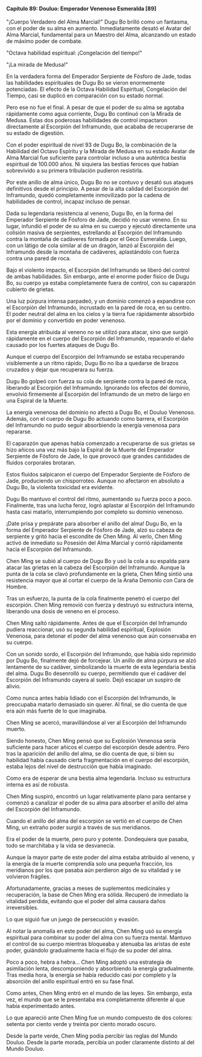 
#### Capítulo 89: Douluo: Emperador Venenoso Esmeralda [89]

"¡Cuerpo Verdadero del Alma Marcial!" Dugu Bo brilló como un fantasma, con el poder de su alma en aumento. Inmediatamente desató el Avatar del Alma Marcial, fundamental para un Maestro del Alma, alcanzando un estado de máximo poder de combate.

"Octava habilidad espiritual: ¡Congelación del tiempo!"

"¡La mirada de Medusa!"

En la verdadera forma del Emperador Serpiente de Fósforo de Jade, todas las habilidades espirituales de Dugu Bo se vieron enormemente potenciadas. El efecto de la Octava Habilidad Espiritual, Congelación del Tiempo, casi se duplicó en comparación con su estado normal.

Pero ese no fue el final. A pesar de que el poder de su alma se agotaba rápidamente como agua corriente, Dugu Bo continuó con la Mirada de Medusa. Estas dos poderosas habilidades de control impactaron directamente al Escorpión del Inframundo, que acababa de recuperarse de su estado de digestión.

Con el poder espiritual de nivel 93 de Dugu Bo, la combinación de la Habilidad del Octavo Espíritu y la Mirada de Medusa en su estado Avatar de Alma Marcial fue suficiente para controlar incluso a una auténtica bestia espiritual de 100.000 años. Ni siquiera las bestias feroces que habían sobrevivido a su primera tribulación pudieron resistirla.

Por este anillo de alma único, Dugu Bo no se contuvo y desató sus ataques definitivos desde el principio. A pesar de la alta calidad del Escorpión del Inframundo, quedó completamente inmovilizado por la cadena de habilidades de control, incapaz incluso de pensar.

Dada su legendaria resistencia al veneno, Dugu Bo, en la forma del Emperador Serpiente de Fósforo de Jade, decidió no usar veneno. En su lugar, infundió el poder de su alma en su cuerpo y ejecutó directamente una colisión masiva de serpientes, estrellando al Escorpión del Inframundo contra la montaña de cadáveres formada por el Geco Esmeralda. Luego, con un látigo de cola similar al de un dragón, lanzó al Escorpión del Inframundo desde la montaña de cadáveres, aplastándolo con fuerza contra una pared de roca.

Bajo el violento impacto, el Escorpión del Inframundo se liberó del control de ambas habilidades. Sin embargo, ante el enorme poder físico de Dugu Bo, su cuerpo ya estaba completamente fuera de control, con su caparazón cubierto de grietas.

Una luz púrpura intensa parpadeó, y un dominio comenzó a expandirse con el Escorpión del Inframundo, incrustado en la pared de roca, en su centro. El poder neutral del alma en los cielos y la tierra fue rápidamente absorbido por el dominio y convertido en poder venenoso.

Esta energía atribuida al veneno no se utilizó para atacar, sino que surgió rápidamente en el cuerpo del Escorpión del Inframundo, reparando el daño causado por los fuertes ataques de Dugu Bo.

Aunque el cuerpo del Escorpión del Inframundo se estaba recuperando visiblemente a un ritmo rápido, Dugu Bo no iba a quedarse de brazos cruzados y dejar que recuperara su fuerza.

Dugu Bo golpeó con fuerza su cola de serpiente contra la pared de roca, liberando al Escorpión del Inframundo. Ignorando los efectos del dominio, envolvió firmemente al Escorpión del Inframundo de un metro de largo en una Espiral de la Muerte.

La energía venenosa del dominio no afectó a Dugu Bo, el Douluo Venenoso. Además, con el cuerpo de Dugu Bo actuando como barrera, el Escorpión del Inframundo no pudo seguir absorbiendo la energía venenosa para repararse.

El caparazón que apenas había comenzado a recuperarse de sus grietas se hizo añicos una vez más bajo la Espiral de la Muerte del Emperador Serpiente de Fósforo de Jade, lo que provocó que grandes cantidades de fluidos corporales brotaran.

Estos fluidos salpicaron el cuerpo del Emperador Serpiente de Fósforo de Jade, produciendo un chisporroteo. Aunque no afectaron en absoluto a Dugu Bo, la violenta toxicidad era evidente.

Dugu Bo mantuvo el control del ritmo, aumentando su fuerza poco a poco. Finalmente, tras una lucha feroz, logró aplastar al Escorpión del Inframundo hasta casi matarlo, interrumpiendo por completo su dominio venenoso.

¡Date prisa y prepárate para absorber el anillo del alma! Dugu Bo, en la forma del Emperador Serpiente de Fósforo de Jade, alzó su cabeza de serpiente y gritó hacia el escondite de Chen Ming. Al verlo, Chen Ming activó de inmediato su Posesión del Alma Marcial y corrió rápidamente hacia el Escorpión del Inframundo.

Chen Ming se subió al cuerpo de Dugu Bo y usó la cola a su espalda para atacar las grietas en la cabeza del Escorpión del Inframundo. Aunque la punta de la cola se clavó profundamente en la grieta, Chen Ming sintió una resistencia mayor que al cortar el cuerpo de la Araña Demonio con Cara de Hombre.

Tras un esfuerzo, la punta de la cola finalmente penetró el cuerpo del escorpión. Chen Ming removió con fuerza y destruyó su estructura interna, liberando una dosis de veneno en el proceso.

Chen Ming saltó rápidamente. Antes de que el Escorpión del Inframundo pudiera reaccionar, usó su segunda habilidad espiritual, Explosión Venenosa, para detonar el poder del alma venenoso que aún conservaba en su cuerpo.

Con un sonido sordo, el Escorpión del Inframundo, que había sido reprimido por Dugu Bo, finalmente dejó de forcejear. Un anillo de alma púrpura se alzó lentamente de su cadáver, simbolizando la muerte de esta legendaria bestia del alma. Dugu Bo desenrolló su cuerpo, permitiendo que el cadáver del Escorpión del Inframundo cayera al suelo. Dejó escapar un suspiro de alivio.

Como nunca antes había lidiado con el Escorpión del Inframundo, le preocupaba matarlo demasiado sin querer. Al final, se dio cuenta de que era aún más fuerte de lo que imaginaba.

Chen Ming se acercó, maravillándose al ver al Escorpión del Inframundo muerto.

Siendo honesto, Chen Ming pensó que su Explosión Venenosa sería suficiente para hacer añicos el cuerpo del escorpión desde adentro. Pero tras la aparición del anillo del alma, se dio cuenta de que, si bien su habilidad había causado cierta fragmentación en el cuerpo del escorpión, estaba lejos del nivel de destrucción que había imaginado.

Como era de esperar de una bestia alma legendaria. Incluso su estructura interna es así de robusta.

Chen Ming suspiró, encontró un lugar relativamente plano para sentarse y comenzó a canalizar el poder de su alma para absorber el anillo del alma del Escorpión del Inframundo.

Cuando el anillo del alma del escorpión se vertió en el cuerpo de Chen Ming, un extraño poder surgió a través de sus meridianos.

Era el poder de la muerte, pero puro y potente. Dondequiera que pasaba, todo se marchitaba y la vida se desvanecía.

Aunque la mayor parte de este poder del alma estaba atribuido al veneno, y la energía de la muerte comprendía solo una pequeña fracción, los meridianos por los que pasaba aún perdieron algo de su vitalidad y se volvieron frágiles.

Afortunadamente, gracias a meses de suplementos medicinales y recuperación, la base de Chen Ming era sólida. Recuperó de inmediato la vitalidad perdida, evitando que el poder del alma causara daños irreversibles.

Lo que siguió fue un juego de persecución y evasión.

Al notar la anomalía en este poder del alma, Chen Ming usó su energía espiritual para combinar su poder del alma con su fuerza mental. Mantuvo el control de su cuerpo mientras bloqueaba y atenuaba las aristas de este poder, guiándolo gradualmente hacia el flujo de su poder del alma.

Poco a poco, hebra a hebra... Chen Ming adoptó una estrategia de asimilación lenta, descomponiendo y absorbiendo la energía gradualmente. Tras media hora, la energía se había reducido casi por completo y la absorción del anillo espiritual entró en su fase final.

Como antes, Chen Ming entró en el mundo de las leyes. Sin embargo, esta vez, el mundo que se le presentaba era completamente diferente al que había experimentado antes.

Lo que apareció ante Chen Ming fue un mundo compuesto de dos colores: setenta por ciento verde y treinta por ciento morado oscuro.

Desde la parte verde, Chen Ming podía percibir las reglas del Mundo Douluo. Desde la parte morada, percibía un poder claramente distinto al del Mundo Douluo.